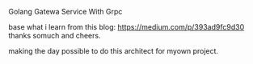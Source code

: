 
Golang Gatewa Service With Grpc

base what i learn from this blog: https://medium.com/p/393ad9fc9d30 thanks somuch and cheers.

making the day possible to do this architect for myown project.
